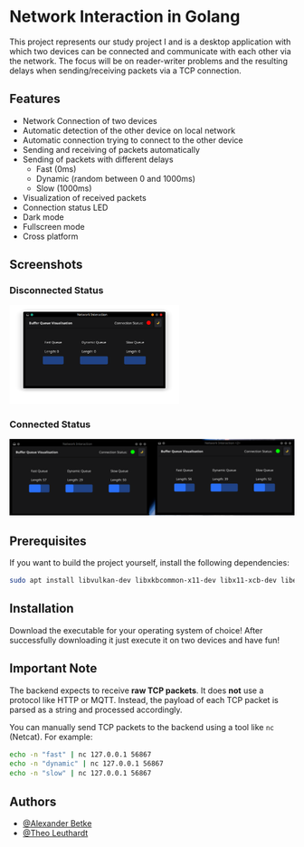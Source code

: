 # Network Interaction in Golang

This project represents our study project I and is a desktop application with which two devices can be connected and
communicate with each other via the network. The focus will be on reader-writer problems and the resulting delays when
sending/receiving packets via a TCP connection.

## Features

- Network Connection of two devices
- Automatic detection of the other device on local network
- Automatic connection trying to connect to the other device
- Sending and receiving of packets automatically
- Sending of packets with different delays
  - Fast (0ms)
  - Dynamic (random between 0 and 1000ms)
  - Slow (1000ms)
- Visualization of received packets
- Connection status LED
- Dark mode
- Fullscreen mode
- Cross platform

## Screenshots
### Disconnected Status
<img src="./pictures/network-interaction-disconnected.png" alt="network-interaction-disconnected" width="300"/>

### Connected Status
<img src="./pictures/network-interaction-connected.png" alt="network-interaction-connected" width="600"/>


## Prerequisites

If you want to build the project yourself, install the following dependencies:

```bash
sudo apt install libvulkan-dev libxkbcommon-x11-dev libx11-xcb-dev libegl1-mesa-dev libwayland-dev libx11-dev libxcursor-dev libxfixes-dev pkg-config
```

## Installation

Download the executable for your operating system of choice!
After successfully downloading it just execute it on two devices and have fun!

## Important Note

The backend expects to receive **raw TCP packets**. It does **not** use a protocol like HTTP or MQTT. Instead, the payload of each TCP packet is parsed as a string and processed accordingly.

You can manually send TCP packets to the backend using a tool like `nc` (Netcat). For example:

```bash
echo -n "fast" | nc 127.0.0.1 56867
echo -n "dynamic" | nc 127.0.0.1 56867
echo -n "slow" | nc 127.0.0.1 56867
```

## Authors

- [@Alexander Betke](https://www.github.com/alexinabox)
- [@Theo Leuthardt](https://www.github.com/theoleuthardt)
